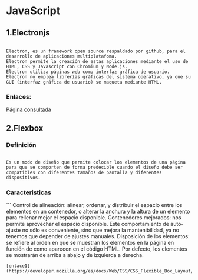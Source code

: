 # JavaScript

## 1.Electronjs
```

Electron, es un framework open source respaldado por github, para el desarrollo de aplicaciones multiplatafoma.
Electron permite la creación de estas aplicaciones mediante el uso de HTML, CSS y Javascript con Chromium y Node.js.
Electron utiliza páginas web como interfaz gráfica de usuario.
Electron no emplea librerías gráficas del sistema operativo, ya que su GUI (interfaz gráfica de usuario) se maqueta mediante HTML.

```
### Enlaces:
 [Página consultada](http://alastresenpunto.com/electron-desarrollo-aplicaciones/)
 
## 2.Flexbox
  ### Definición
   ```
   
   Es un modo de diseño que permite colocar los elementos de una página para que se comporten de forma predecible cuando el diseño debe ser compatibles con diferentes tamaños de pantalla y diferentes dispositivos.
   ```
   
  ### Caracteristicas
  ´´´
  Control de alineación: alinear, ordenar, y distribuir el espacio entre los elementos en un contenedor, o alterar la anchura y la altura de un elemento para rellenar mejor el espacio disponible.
  Contenedores mejorados:  nos permite aprovechar el espacio disponible. Este comportamiento de auto-ajuste no sólo es conveniente, sino que mejora la mantenibilidad, ya no tenemos que depender de ajustes manuales.
  Disposición de los elementos: se refiere al orden en que se muestran los elementos en la página en función de como aparecen en el código HTML. Por defecto, los elementos se mostrarán de arriba a abajo y de izquierda a derecha.
   
 ```
[enlace1](https://developer.mozilla.org/es/docs/Web/CSS/CSS_Flexible_Box_Layout/Usando_las_cajas_flexibles_CSS)
